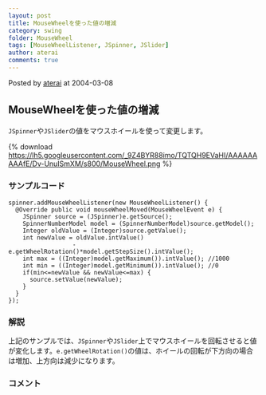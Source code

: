 ```yaml
---
layout: post
title: MouseWheelを使った値の増減
category: swing
folder: MouseWheel
tags: [MouseWheelListener, JSpinner, JSlider]
author: aterai
comments: true
---
```


Posted by [aterai](http://terai.xrea.jp/aterai.html) at 2004-03-08

## MouseWheelを使った値の増減
`JSpinner`や`JSlider`の値をマウスホイールを使って変更します。


{% download https://lh5.googleusercontent.com/_9Z4BYR88imo/TQTQH9EVaHI/AAAAAAAAAfE/Dv-UnuISmXM/s800/MouseWheel.png %}

### サンプルコード
<pre class="prettyprint"><code>spinner.addMouseWheelListener(new MouseWheelListener() {
  @Override public void mouseWheelMoved(MouseWheelEvent e) {
    JSpinner source = (JSpinner)e.getSource();
    SpinnerNumberModel model = (SpinnerNumberModel)source.getModel();
    Integer oldValue = (Integer)source.getValue();
    int newValue = oldValue.intValue()
                  -e.getWheelRotation()*model.getStepSize().intValue();
    int max = ((Integer)model.getMaximum()).intValue(); //1000
    int min = ((Integer)model.getMinimum()).intValue(); //0
    if(min&lt;=newValue &amp;&amp; newValue&lt;=max) {
      source.setValue(newValue);
    }
  }
});
</code></pre>

### 解説
上記のサンプルでは、`JSpinner`や`JSlider`上でマウスホイールを回転させると値が変化します。`e.getWheelRotation()`の値は、ホイールの回転が下方向の場合は増加、上方向は減少になります。

### コメント
